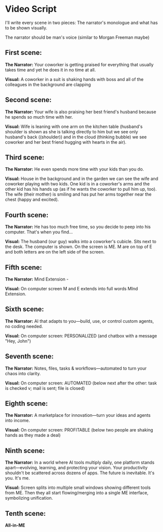 # Video Script

I'll write every scene in two pieces: The narrator's monologue and what has to be shown visually.

The narrator should be man's voice (similar to Morgan Freeman maybe)

## First scene:

**The Narrator:** Your coworker is getting praised for everything that usually takes time and yet he does it in no time at all.

**Visual:** A coworker in a suit is shaking hands with boss and all of the colleagues in the background are clapping

## Second scene:

**The Narrator:** Your wife is also praising her best friend's husband because he spends so much time with her.

**Visual:** Wife is leaning with one arm on the kitchen table (husband's shoulder is shown as she is talking directly to him but we see only husband's back ((shoulder)) and in the cloud (thinking bubble) we see coworker and her best friend hugging with hearts in the air).

## Third scene:

**The Narrator:** He even spends more time with your kids than you do.

**Visual:** House in the background and in the garden we can see the wife and coworker playing with two kids. One kid is in a coworker's arms and the other kid has his hands up (as if he wants the coworker to pull him up, too). The wife (their mother) is smiling and has put her arms together near the chest (happy and excited).

## Fourth scene:

**The Narrator:** He has too much free time, so you decide to peep into his computer. That's when you find...

**Visual:** The husband (our guy) walks into a coworker's cubicle. Sits next to the desk. The computer is shown. On the screen is ME. M are on top of E and both letters are on the left side of the screen.

## Fifth scene:

**The Narrator:** Mind Extension -

**Visual:** On computer screen M and E extends into full words MInd Extension.

## Sixth scene:

**The Narrator:** AI that adapts to you—build, use, or control custom agents, no coding needed.

**Visual:** On computer screen: PERSONALIZED (and chatbox with a message "Hey, John")

## Seventh scene:

**The Narrator:** Notes, files, tasks & workflows—automated to turn your chaos into clarity.

**Visual:** On computer screen: AUTOMATED (below next after the other: task is checked v; mail is sent; file is closed)

## Eighth scene:

**The Narrator:** A marketplace for innovation—turn your ideas and agents into income.

**Visual:** On computer screen: PROFITABLE (below two people are shaking hands as they made a deal)

## Ninth scene:

**The Narrator:** In a world where AI tools multiply daily, one platform stands apart—evolving, learning, and protecting your vision. Your productivity shouldn't be scattered across dozens of apps. The future is inevitable. It's you. It's me.

**Visual:** Screen splits into multiple small windows showing different tools from ME. Then they all start flowing/merging into a single ME interface, symbolizing unification.

## Tenth scene:

**All-in-ME**
